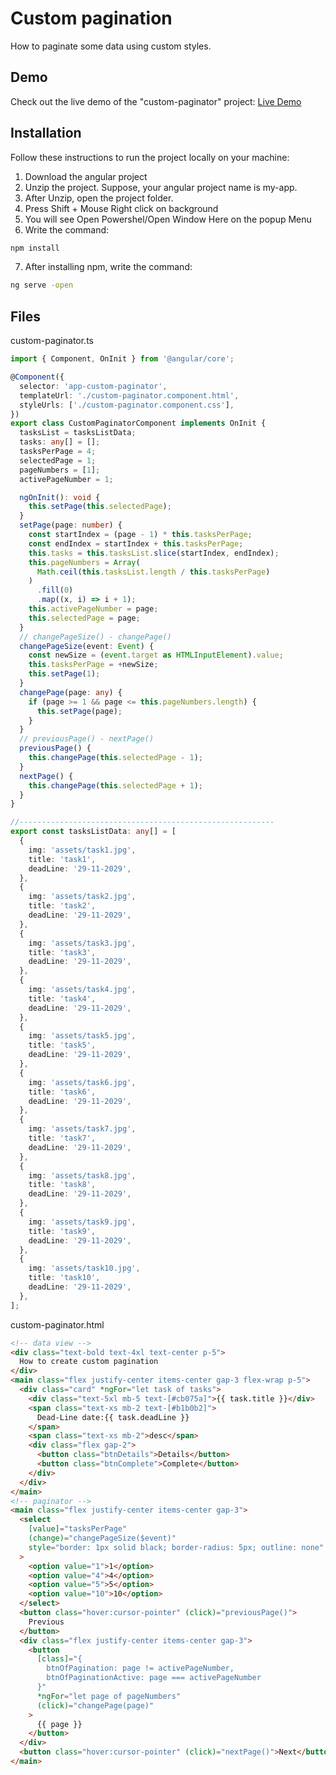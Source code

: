 # Custom pagination
How to paginate some data using custom styles.

## Demo
Check out the live demo of the "custom-paginator" project: [Live Demo](https://abdosakregy.github.io/custom-paginator-angular/)

## Installation
Follow these instructions to run the project locally on your machine:

1. Download the angular project
2. Unzip the project. Suppose, your angular project name is my-app.
3. After Unzip, open the project folder.
4. Press Shift + Mouse Right click on background
5. You will see Open Powershel/Open Window Here on the popup Menu
6. Write the command:
```bash
npm install
```
7. After installing npm, write the command:
```bash
ng serve -open
```

## Files
custom-paginator.ts
```typescript
import { Component, OnInit } from '@angular/core';

@Component({
  selector: 'app-custom-paginator',
  templateUrl: './custom-paginator.component.html',
  styleUrls: ['./custom-paginator.component.css'],
})
export class CustomPaginatorComponent implements OnInit {
  tasksList = tasksListData;
  tasks: any[] = [];
  tasksPerPage = 4;
  selectedPage = 1;
  pageNumbers = [1];
  activePageNumber = 1;

  ngOnInit(): void {
    this.setPage(this.selectedPage);
  }
  setPage(page: number) {
    const startIndex = (page - 1) * this.tasksPerPage;
    const endIndex = startIndex + this.tasksPerPage;
    this.tasks = this.tasksList.slice(startIndex, endIndex);
    this.pageNumbers = Array(
      Math.ceil(this.tasksList.length / this.tasksPerPage)
    )
      .fill(0)
      .map((x, i) => i + 1);
    this.activePageNumber = page;
    this.selectedPage = page;
  }
  // changePageSize() - changePage()
  changePageSize(event: Event) {
    const newSize = (event.target as HTMLInputElement).value;
    this.tasksPerPage = +newSize;
    this.setPage(1);
  }
  changePage(page: any) {
    if (page >= 1 && page <= this.pageNumbers.length) {
      this.setPage(page);
    }
  }
  // previousPage() - nextPage()
  previousPage() {
    this.changePage(this.selectedPage - 1);
  }
  nextPage() {
    this.changePage(this.selectedPage + 1);
  }
}

//---------------------------------------------------------
export const tasksListData: any[] = [
  {
    img: 'assets/task1.jpg',
    title: 'task1',
    deadLine: '29-11-2029',
  },
  {
    img: 'assets/task2.jpg',
    title: 'task2',
    deadLine: '29-11-2029',
  },
  {
    img: 'assets/task3.jpg',
    title: 'task3',
    deadLine: '29-11-2029',
  },
  {
    img: 'assets/task4.jpg',
    title: 'task4',
    deadLine: '29-11-2029',
  },
  {
    img: 'assets/task5.jpg',
    title: 'task5',
    deadLine: '29-11-2029',
  },
  {
    img: 'assets/task6.jpg',
    title: 'task6',
    deadLine: '29-11-2029',
  },
  {
    img: 'assets/task7.jpg',
    title: 'task7',
    deadLine: '29-11-2029',
  },
  {
    img: 'assets/task8.jpg',
    title: 'task8',
    deadLine: '29-11-2029',
  },
  {
    img: 'assets/task9.jpg',
    title: 'task9',
    deadLine: '29-11-2029',
  },
  {
    img: 'assets/task10.jpg',
    title: 'task10',
    deadLine: '29-11-2029',
  },
];
```

custom-paginator.html
```html
<!-- data view -->
<div class="text-bold text-4xl text-center p-5">
  How to create custom pagination
</div>
<main class="flex justify-center items-center gap-3 flex-wrap p-5">
  <div class="card" *ngFor="let task of tasks">
    <div class="text-5xl mb-5 text-[#cb075a]">{{ task.title }}</div>
    <span class="text-xs mb-2 text-[#b1b0b2]">
      Dead-Line date:{{ task.deadLine }}
    </span>
    <span class="text-xs mb-2">desc</span>
    <div class="flex gap-2">
      <button class="btnDetails">Details</button>
      <button class="btnComplete">Complete</button>
    </div>
  </div>
</main>
<!-- paginator -->
<main class="flex justify-center items-center gap-3">
  <select
    [value]="tasksPerPage"
    (change)="changePageSize($event)"
    style="border: 1px solid black; border-radius: 5px; outline: none"
  >
    <option value="1">1</option>
    <option value="4">4</option>
    <option value="5">5</option>
    <option value="10">10</option>
  </select>
  <button class="hover:cursor-pointer" (click)="previousPage()">
    Previous
  </button>
  <div class="flex justify-center items-center gap-3">
    <button
      [class]="{
        btnOfPagination: page != activePageNumber,
        btnOfPaginationActive: page === activePageNumber
      }"
      *ngFor="let page of pageNumbers"
      (click)="changePage(page)"
    >
      {{ page }}
    </button>
  </div>
  <button class="hover:cursor-pointer" (click)="nextPage()">Next</button>
</main>
```

